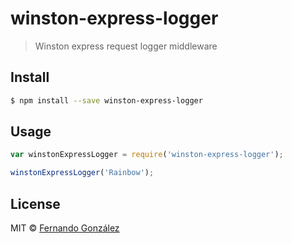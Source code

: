 # winston-express-logger 
> Winston express request logger middleware


## Install

```sh
$ npm install --save winston-express-logger
```


## Usage

```js
var winstonExpressLogger = require('winston-express-logger');

winstonExpressLogger('Rainbow');
```

## License

MIT © [Fernando González](https://github.com/frnd)
